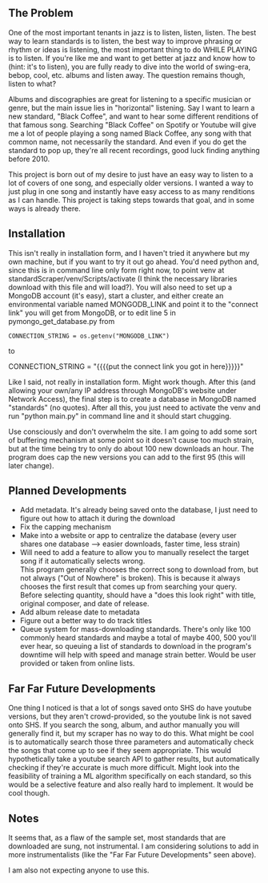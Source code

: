The Problem
---------------------------------------------------------------------------------------------------
One of the most important tenants in jazz is to listen, listen, listen.  The best way to learn standards is to listen, the best way to improve phrasing or rhythm or ideas is listening, the most important thing to do WHILE PLAYING is to listen.  If you're like me and want to get better at jazz and know how to (hint: it's to listen), you are fully ready to dive into the world of swing-era, bebop, cool, etc. albums and listen away.  The question remains though, listen to what?

Albums and discographies are great for listening to a specific musician or genre, but the main issue lies in "horizontal" listening.  Say I want to learn a new standard, "Black Coffee", and want to hear some different renditions of that famous song.  Searching "Black Coffee" on Spotify or Youtube will give me a lot of people playing a song named Black Coffee, any song with that common name, not necessarily the standard.  And even if you do get the standard to pop up, they're all recent recordings, good luck finding anything before 2010.

This project is born out of my desire to just have an easy way to listen to a lot of covers of one song, and especially older versions.  I wanted a way to just plug in one song and instantly have easy access to as many renditions as I can handle.  This project is taking steps towards that goal, and in some ways is already there.

Installation
-------------------------------------------------------------------------------------------------------
This isn't really in installation form, and I haven't tried it anywhere but my own machine, but if you want to try it out go ahead.  You'd need python and, since this is in command line only form right now, to point venv at standardScraper/venv/Scripts/activate (I think the necessary libraries download with this file and will load?).  You will also need to set up a MongoDB account (it's easy), start a cluster, and either create an environmental variable named MONGODB_LINK and point it to the "connect link" you will get from MongoDB, or to edit line 5 in pymongo_get_database.py from 

	CONNECTION_STRING = os.getenv("MONGODB_LINK")
  
  to
  
  CONNECTION_STRING = "{{{{put the connect link you got in here}}}}}"
  
Like I said, not really in installation form.  Might work though.  After this (and allowing your own/any IP address through MongoDB's website under Network Access), the final step is to create a database in MongoDB named "standards" (no quotes).  After all this, you just need to activate the venv and run "python main.py" in command line and it should start chugging.

Use consciously and don't overwhelm the site.  I am going to add some sort of buffering mechanism at some point so it doesn't cause too much strain, but at the time being try to only do about 100 new downloads an hour.  The program does cap the new versions you can add to the first 95 (this will later change).

Planned Developments
-----------------------------------------------------------------------------------------------------------

- Add metadata.  It's already being saved onto the database, I just need to figure out how to attach it during the download
- Fix the capping mechanism
- Make into a website or app to centralize the database (every user shares one database --> easier downloads, faster time, less strain)
- Will need to add a feature to allow you to manually reselect the target song if it automatically selects wrong.  
    This program generally chooses the correct song to download from, but not always ("Out of Nowhere" is broken).  This is because it always chooses the first result   that comes up from searching your query.  Before selecting quantity, should have a "does this look right" with title, original composer, and date of release.
- Add album release date to metadata
- Figure out a better way to do track titles
- Queue system for mass-downloading standards.  There's only like 100 commonly heard standards and maybe a total of maybe 400, 500 you'll ever hear, so queuing a list of standards to download in the program's downtime will help with speed and manage strain better.  Would be user provided or taken from online lists.

Far Far Future Developments
-----------------------------------------------------------------------------------------
One thing I noticed is that a lot of songs saved onto SHS do have youtube versions, but they aren't crowd-provided, so the youtube link is not saved onto SHS.  If you search the song, album, and author manually you will generally find it, but my scraper has no way to do this.  What might be cool is to automatically search those three parameters and automatically check the songs that come up to see if they seem appropriate.  This would hypothetically take a youtube search API to gather results, but automatically checking if they're accurate is much more difficult.  Might look into the feasibility of training a ML algorithm specifically on each standard, so this would be a selective feature and also really hard to implement.  It would be cool though.

Notes
----------------------------------------------------------------------------------------
It seems that, as a flaw of the sample set, most standards that are downloaded are sung, not instrumental.  I am considering solutions to add in more instrumentalists (like the "Far Far Future Developments" seen above).

I am also not expecting anyone to use this.  
